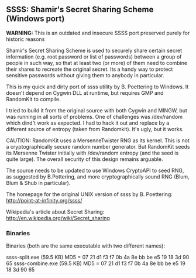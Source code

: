 ## SSSS: Shamir's Secret Sharing Scheme (Windows port)


**WARNING:** This is an outdated and insecure SSSS port preserved purely for historic reasons

Shamir's Secret Sharing Scheme is used to securely share certain secret information (e.g. root password or list of passwords) between a group of people in such way, so that at least two (or more) of them need to combine their shares to recreate the original secret. Its a handy way to protect sensitive passwords without giving them to anybody in particular.

This is my quick and dirty port of ssss utility by B. Poettering to Windows. It doesn't depend on Cygwin DLL at runtime, but requires GMP and RandomKit to compile.

I tried to build it from the original source with both Cygwin and MINGW, but was running in all sorts of problems. One of challenges was /dev/random which dind't work as expected. I had to hack it out and replace by a different source of entropy (taken from Randomkit). It's ugly, but it works.

CAUTION: RandomKit uses a MersenneTwister RNG as its kernel. This is not a cryptographically secure random number generator. But RandomKit seeds its Mersenne Twister initially with /dev/random entropy (and the seed is quite large). The overall security of this design remains arguable.

The source needs to be updated to use Windows CryptoAPI to seed RNG, as suggested by B.Pottering, and more cryptographically sound RNG (Blum, Blum & Shub in particular).

The homepage for the original UNIX version of ssss by B. Poettering: http://point-at-infinity.org/ssss/

Wikipedia's article about Secret Sharing: http://en.wikipedia.org/wiki/Secret_sharing


### Binaries

Binaries (both are the same executable with two different names):

ssss-split.exe (59.5 KB) MD5 = 07 21 d1 f3 f7 0b 4a 8e bb be e5 19 18 3d 90 65
ssss-combine.exe (59.5 KB) MD5 = 07 21 d1 f3 f7 0b 4a 8e bb be e5 19 18 3d 90 65
